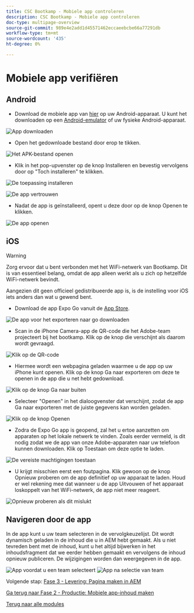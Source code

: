 ```yaml
---
title: CSC Bootkamp - Mobiele app controleren
description: CSC Bootkamp - Mobiele app controleren
doc-type: multipage-overview
source-git-commit: 989e4e2add1d45571462eccaeebcbe66a77291db
workflow-type: tm+mt
source-wordcount: '435'
ht-degree: 0%

---
```


# Mobiele app verifiëren

## Android

- Download de mobiele app van [hier](https://tinyurl.com/CSCBootcampApp) op uw Android-apparaat. U kunt het downloaden op een [Android-emulator](https://developer.android.com/studio/run/emulator) of uw fysieke Android-apparaat.

![App downloaden](./images/delivery-app-android-download.png)

- Open het gedownloade bestand door erop te tikken.

![Het APK-bestand openen](./images/delivery-app-android-install.png)

- Klik in het pop-upvenster op de knop Installeren en bevestig vervolgens door op &quot;Toch installeren&quot; te klikken.

![De toepassing installeren](./images/delivery-app-android-install-prompt.png)

![De app vertrouwen](./images/delivery-app-android-install-anyway.png)

- Nadat de app is geïnstalleerd, opent u deze door op de knop Openen te klikken.

![De app openen](./images/delivery-app-android-open.png)


## iOS

>[!WARNING]
>
> Zorg ervoor dat u bent verbonden met het WiFi-netwerk van Bootkamp. Dit is van essentieel belang, omdat de app alleen werkt als u zich op hetzelfde WiFi-netwerk bevindt.

Aangezien dit geen officieel gedistribueerde app is, is de instelling voor iOS iets anders dan wat u gewend bent.

- Download de app Expo Go vanuit de [App Store](https://itunes.apple.com/app/apple-store/id982107779).

![De app voor het exporteren naar go downloaden](./images/delivery-app-ios-download.png)

- Scan in de iPhone Camera-app de QR-code die het Adobe-team projecteert bij het bootkamp. Klik op de knop die verschijnt als daarom wordt gevraagd.

![Klik op de QR-code](./images/delivery-app-ios-scan.png)

- Hiermee wordt een webpagina geladen waarmee u de app op uw iPhone kunt openen. Klik op de knop Ga naar exporteren om deze te openen in de app die u net hebt gedownload.

![Klik op de knop Ga naar buiten](./images/delivery-app-ios-open-expo.png)

- Selecteer &quot;Openen&quot; in het dialoogvenster dat verschijnt, zodat de app Ga naar exporteren met de juiste gegevens kan worden geladen.

![Klik op de knop Openen](./images/delivery-app-ios-open.png)

- Zodra de Expo Go app is geopend, zal het u ertoe aanzetten om apparaten op het lokale netwerk te vinden. Zoals eerder vermeld, is dit nodig zodat we de app van onze Adobe-apparaten naar uw telefoon kunnen downloaden. Klik op Toestaan om deze optie te laden.

![De vereiste machtigingen toestaan](./images/delivery-app-ios-allow.png)

- U krijgt misschien eerst een foutpagina. Klik gewoon op de knop Opnieuw proberen om de app definitief op uw apparaat te laden. Houd er wel rekening mee dat wanneer u de app Uitvouwen of het apparaat loskoppelt van het WiFi-netwerk, de app niet meer reageert.

![Opnieuw proberen als dit mislukt](./images/delivery-app-ios-retry.png)

## Navigeren door de app

In de app kunt u uw team selecteren in de vervolgkeuzelijst. Dit wordt dynamisch geladen in de inhoud die u in AEM hebt gemaakt. Als u niet tevreden bent met de inhoud, kunt u het altijd bijwerken in het inhoudsfragment dat we eerder hebben gemaakt en vervolgens de inhoud opnieuw publiceren. De wijzigingen worden dan weergegeven in de app.

![App voordat u een team selecteert](./images/delivery-app-initial.png)
![App na selectie van team](./images/delivery-app-loaded.png)

Volgende stap: [Fase 3 - Levering: Pagina maken in AEM](./page-in-aem.md)

[Ga terug naar Fase 2 - Productie: Mobiele app-inhoud maken](../production/app.md)

[Terug naar alle modules](../../overview.md)
